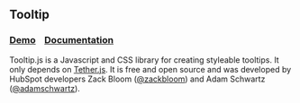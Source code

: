 ## Tooltip

### [Demo](http://github.hubspot.com/tooltip/docs/welcome) &nbsp;&nbsp; [Documentation](http://github.hubspot.com/tooltip)

Tooltip.js is a Javascript and CSS library for creating styleable tooltips.
It only depends on [Tether.js](https://github.com/HubSpot/tether).
It is free and open source and was developed by HubSpot developers Zack Bloom ([@zackbloom](github.com/zackbloom)) and Adam Schwartz ([@adamschwartz](github.com/adamschwartz)).
